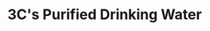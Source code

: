 ---
title: "3C's Purified Drinking Water"
url: /rodriguez/3cs-purified-drinking-water/
shop: Wasser
---